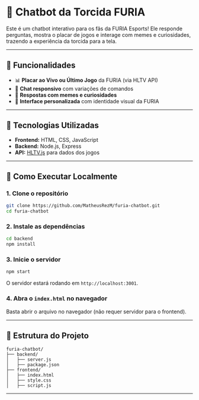 
# 🦊 Chatbot da Torcida FURIA

Este é um chatbot interativo para os fãs da FURIA Esports! Ele responde perguntas, mostra o placar de jogos e interage com memes e curiosidades, trazendo a experiência da torcida para a tela.

---

## 🚀 Funcionalidades

- 📊 **Placar ao Vivo ou Último Jogo** da FURIA (via HLTV API)
- 💬 **Chat responsivo** com variações de comandos
- 🧠 **Respostas com memes e curiosidades**
- 🎨 **Interface personalizada** com identidade visual da FURIA

---

## 🧰 Tecnologias Utilizadas

- **Frontend:** HTML, CSS, JavaScript
- **Backend:** Node.js, Express
- **API:** [HLTV.js](https://www.npmjs.com/package/hltv) para dados dos jogos

---

## 🔧 Como Executar Localmente

### 1. Clone o repositório

```bash
git clone https://github.com/MatheusRezM/furia-chatbot.git
cd furia-chatbot
```

### 2. Instale as dependências

```bash
cd backend
npm install
```

### 3. Inicie o servidor

```bash
npm start
```

O servidor estará rodando em `http://localhost:3001`.

### 4. Abra o `index.html` no navegador

Basta abrir o arquivo no navegador (não requer servidor para o frontend).

---

## 📂 Estrutura do Projeto

```
furia-chatbot/
├── backend/
│   ├── server.js
│   ├── package.json
├── frontend/
│   ├── index.html
│   ├── style.css
│   ├── script.js
```

---


